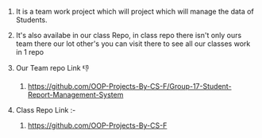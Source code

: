 1) It is a team work project which will project which will
manage the data of Students.

2) It's also availabe in our class Repo, in class repo there
isn't only ours team there our lot other's you can visit
there to see all our classes work in 1 repo

3) Our Team repo Link 👎
   1) https://github.com/OOP-Projects-By-CS-F/Group-17-Student-Report-Management-System
    
5) Class Repo Link :-
   1) https://github.com/OOP-Projects-By-CS-F
